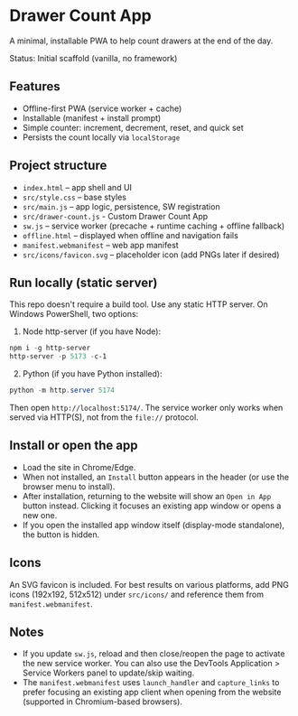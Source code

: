 # Drawer Count App

A minimal, installable PWA to help count drawers at the end of the day.

Status: Initial scaffold (vanilla, no framework)

## Features

- Offline-first PWA (service worker + cache)
- Installable (manifest + install prompt)
- Simple counter: increment, decrement, reset, and quick set
- Persists the count locally via `localStorage`

## Project structure

- `index.html` – app shell and UI
- `src/style.css` – base styles
- `src/main.js` – app logic, persistence, SW registration
- `src/drawer-count.js` - Custom Drawer Count App
- `sw.js` – service worker (precache + runtime caching + offline fallback)
- `offline.html` – displayed when offline and navigation fails
- `manifest.webmanifest` – web app manifest
- `src/icons/favicon.svg` – placeholder icon (add PNGs later if desired)

## Run locally (static server)

This repo doesn't require a build tool. Use any static HTTP server. On Windows PowerShell, two options:

1) Node http-server (if you have Node):

```powershell
npm i -g http-server
http-server -p 5173 -c-1
```

2) Python (if you have Python installed):

```powershell
python -m http.server 5174
```

Then open `http://localhost:5174/`. The service worker only works when served via HTTP(S), not from the `file://` protocol.

## Install or open the app

- Load the site in Chrome/Edge.
- When not installed, an `Install` button appears in the header (or use the browser menu to install).
- After installation, returning to the website will show an `Open in App` button instead. Clicking it focuses an existing app window or opens a new one.
- If you open the installed app window itself (display-mode standalone), the button is hidden.

## Icons

An SVG favicon is included. For best results on various platforms, add PNG icons (192x192, 512x512) under `src/icons/` and reference them from `manifest.webmanifest`.

## Notes

- If you update `sw.js`, reload and then close/reopen the page to activate the new service worker. You can also use the DevTools Application > Service Workers panel to update/skip waiting.
 - The `manifest.webmanifest` uses `launch_handler` and `capture_links` to prefer focusing an existing app client when opening from the website (supported in Chromium-based browsers).

